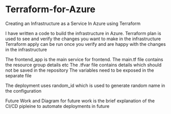 # Terraform-for-Azure
Creating an Infrastructure as a Service In Azure using Terraform

I have written a code to build the infrastructure in Azure.
Terraform plan is used to see and verify the changes you want to make in the infrastructure
Terraform apply can be run once you verify and are happy with the changes in the infrastructure

The frontend_app is the main service for frontend.
The main.tf file contains the resource group details etc 
The .tfvar file contains details which should not be saved in the repository
The variables need to be exposed in the separate file 

The deployment uses random_id which is used to generate random name in the configuration

Future Work and Diagram for future work is the brief explanation of the CI/CD pipleine to automate deployments in future
